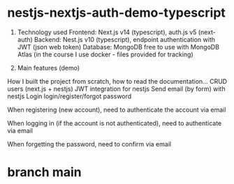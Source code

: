 # nestjs-nextjs-auth-demo-typescript

1. Technology used
   Frontend: Next.js v14 (typescript), auth.js v5 (next-auth)
   Backend: Nest.js v10 (typescript), endpoint authentication with JWT (json web token)
   Database: MongoDB free to use with MongoDB Atlas
   (in the course I use docker - files provided for tracking)

2. Main features (demo)

How I built the project from scratch, how to read the documentation...
CRUD users (next.js + nestjs)
JWT integration for nestjs
Send email (by form) with nestjs
Login login/register/forgot password

When registering (new account), need to authenticate the account via email

When logging in (if the account is not authenticated), need to authenticate via email

When forgetting the password, need to confirm via email

# branch main
